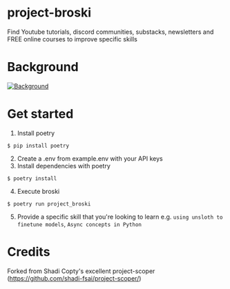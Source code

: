 # project-broski
Find Youtube tutorials, discord communities, substacks, newsletters and FREE online courses to improve specific skills

# Background
[![Background](https://cdn.loom.com/sessions/thumbnails/94847f0ad2534888b86239238035cfcb-3ef29587e668bcee-full-play.gif)](https://www.loom.com/share/94847f0ad2534888b86239238035cfcb)

# Get started
1. Install poetry
```
$ pip install poetry
```

2. Create a .env from example.env with your API keys
3. Install dependencies with poetry
```
$ poetry install
```

4. Execute broski
```
$ poetry run project_broski
```

5. Provide a specific skill that you're looking to learn e.g. `using unsloth to finetune models`, `Async concepts in Python`

# Credits
Forked from Shadi Copty's excellent project-scoper (https://github.com/shadi-fsai/project-scoper/)

